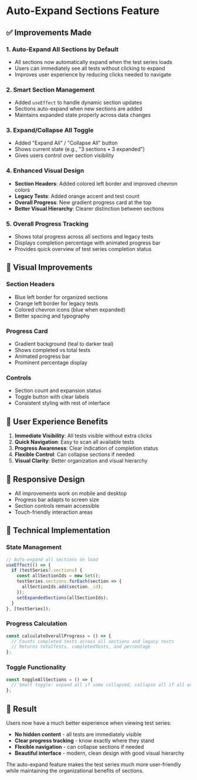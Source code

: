 # Auto-Expand Sections Feature

## ✅ Improvements Made

### 1. **Auto-Expand All Sections by Default**
- All sections now automatically expand when the test series loads
- Users can immediately see all tests without clicking to expand
- Improves user experience by reducing clicks needed to navigate

### 2. **Smart Section Management**
- Added `useEffect` to handle dynamic section updates
- Sections auto-expand when new sections are added
- Maintains expanded state properly across data changes

### 3. **Expand/Collapse All Toggle**
- Added "Expand All" / "Collapse All" button
- Shows current state (e.g., "3 sections • 3 expanded")
- Gives users control over section visibility

### 4. **Enhanced Visual Design**
- **Section Headers**: Added colored left border and improved chevron colors
- **Legacy Tests**: Added orange accent and test count
- **Overall Progress**: New gradient progress card at the top
- **Better Visual Hierarchy**: Clearer distinction between sections

### 5. **Overall Progress Tracking**
- Shows total progress across all sections and legacy tests
- Displays completion percentage with animated progress bar
- Provides quick overview of test series completion status

## 🎨 Visual Improvements

### **Section Headers**
- Blue left border for organized sections
- Orange left border for legacy tests
- Colored chevron icons (blue when expanded)
- Better spacing and typography

### **Progress Card**
- Gradient background (teal to darker teal)
- Shows completed vs total tests
- Animated progress bar
- Prominent percentage display

### **Controls**
- Section count and expansion status
- Toggle button with clear labels
- Consistent styling with rest of interface

## 🚀 User Experience Benefits

1. **Immediate Visibility**: All tests visible without extra clicks
2. **Quick Navigation**: Easy to scan all available tests
3. **Progress Awareness**: Clear indication of completion status
4. **Flexible Control**: Can collapse sections if needed
5. **Visual Clarity**: Better organization and visual hierarchy

## 📱 Responsive Design

- All improvements work on mobile and desktop
- Progress bar adapts to screen size
- Section controls remain accessible
- Touch-friendly interaction areas

## 🔧 Technical Implementation

### **State Management**
```javascript
// Auto-expand all sections on load
useEffect(() => {
  if (testSeries?.sections) {
    const allSectionIds = new Set();
    testSeries.sections.forEach(section => {
      allSectionIds.add(section._id);
    });
    setExpandedSections(allSectionIds);
  }
}, [testSeries]);
```

### **Progress Calculation**
```javascript
const calculateOverallProgress = () => {
  // Counts completed tests across all sections and legacy tests
  // Returns totalTests, completedTests, and percentage
};
```

### **Toggle Functionality**
```javascript
const toggleAllSections = () => {
  // Smart toggle: expand all if some collapsed, collapse all if all expanded
};
```

## 🎯 Result

Users now have a much better experience when viewing test series:
- **No hidden content** - all tests are immediately visible
- **Clear progress tracking** - know exactly where they stand
- **Flexible navigation** - can collapse sections if needed
- **Beautiful interface** - modern, clean design with good visual hierarchy

The auto-expand feature makes the test series much more user-friendly while maintaining the organizational benefits of sections.